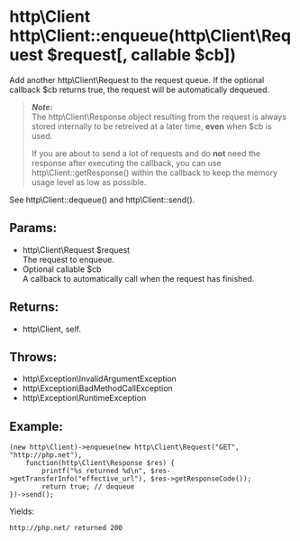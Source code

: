 # http\Client http\Client::enqueue(http\Client\Request $request[, callable $cb])

Add another http\Client\Request to the request queue.
If the optional callback $cb returns true, the request will be automatically dequeued.

> ***Note:***  
> The http\Client\Response object resulting from the request is always stored 
> internally to be retreived at a later time, __even__ when $cb is used.
> 
> If you are about to send a lot of requests and do __not__ need the response
> after executing the callback, you can use http\Client::getResponse() within
> the callback to keep the memory usage level as low as possible.

See http\Client::dequeue() and http\Client::send().


## Params:

* http\Client\Request $request  
  The request to enqueue.
* Optional callable $cb  
  A callback to automatically call when the request has finished.

## Returns:

* http\Client, self.

## Throws:

* http\Exception\InvalidArgumentException
* http\Exception\BadMethodCallException
* http\Exception\RuntimeException

## Example:

    (new http\Client)->enqueue(new http\Client\Request("GET", "http://php.net"), 
        function(http\Client\Response $res) {
            printf("%s returned %d\n", $res->getTransferInfo("effective_url"), $res->getResponseCode());
            return true; // dequeue
    })->send();

Yields:

    http://php.net/ returned 200
